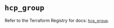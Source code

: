 # `hcp_group`

Refer to the Terraform Registry for docs: [`hcp_group`](https://registry.terraform.io/providers/hashicorp/hcp/0.108.0/docs/resources/group).
